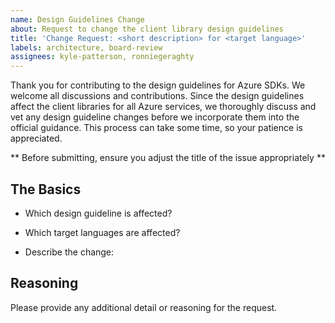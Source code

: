 ```yaml
---
name: Design Guidelines Change
about: Request to change the client library design guidelines
title: 'Change Request: <short description> for <target language>'
labels: architecture, board-review
assignees: kyle-patterson, ronniegeraghty
---
```


Thank you for contributing to the design guidelines for Azure SDKs.  We welcome all discussions and contributions.  Since the design guidelines affect the client libraries for all Azure services, we thoroughly discuss and vet any design guideline changes before we incorporate them into the official guidance.  This process can take some time, so your patience is appreciated.

** Before submitting, ensure you adjust the title of the issue appropriately **

## The Basics

* Which design guideline is affected?

* Which target languages are affected?

* Describe the change:

## Reasoning

Please provide any additional detail or reasoning for the request.
